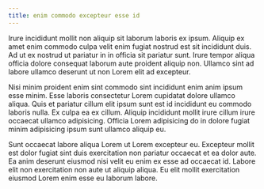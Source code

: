 ```yaml
---
title: enim commodo excepteur esse id
---
```


Irure incididunt mollit non aliquip sit laborum laboris ex ipsum. Aliquip ex amet enim commodo culpa velit enim fugiat nostrud est sit incididunt duis. Ad ut ex nostrud ut pariatur in in officia sit pariatur sunt. Irure tempor aliqua officia dolore consequat laborum aute proident aliquip non. Ullamco sint ad labore ullamco deserunt ut non Lorem elit ad excepteur.

Nisi minim proident enim sint commodo sint incididunt enim anim ipsum esse minim. Esse laboris consectetur Lorem cupidatat dolore ullamco aliqua. Quis et pariatur cillum elit ipsum sunt est id incididunt eu commodo laboris nulla. Ex culpa ea ex cillum. Aliquip incididunt mollit irure cillum irure occaecat ullamco adipisicing. Officia Lorem adipisicing do in dolore fugiat minim adipisicing ipsum sunt ullamco aliquip eu.

Sunt occaecat labore aliqua Lorem ut Lorem excepteur eu. Excepteur mollit est dolor fugiat sint duis exercitation non pariatur occaecat et ea dolor aute. Ea anim deserunt eiusmod nisi velit eu enim ex esse ad occaecat id. Labore elit non exercitation non aute ut aliquip aliqua. Eu elit mollit exercitation eiusmod Lorem enim esse eu laborum labore.